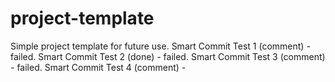 # project-template
Simple project template for future use. 
Smart Commit Test 1 (comment) - failed.
Smart Commit Test 2 (done) - failed.
Smart Commit Test 3 (comment) - failed.
Smart Commit Test 4 (comment) - 
